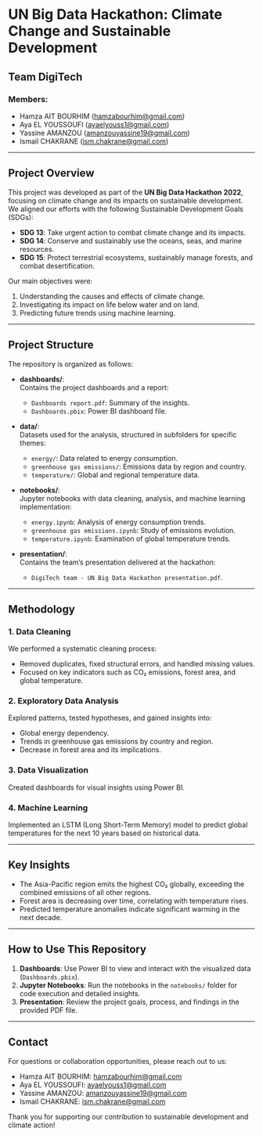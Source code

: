 # UN Big Data Hackathon: Climate Change and Sustainable Development

## Team DigiTech  
### Members:
- Hamza AIT BOURHIM (hamzabourhim@gmail.com)  
- Aya EL YOUSSOUFI (ayaelyouss1@gmail.com)  
- Yassine AMANZOU (amanzouyassine19@gmail.com)  
- Ismail CHAKRANE (ism.chakrane@gmail.com)  

---

## Project Overview

This project was developed as part of the **UN Big Data Hackathon 2022**, focusing on climate change and its impacts on sustainable development. We aligned our efforts with the following Sustainable Development Goals (SDGs):

- **SDG 13**: Take urgent action to combat climate change and its impacts.  
- **SDG 14**: Conserve and sustainably use the oceans, seas, and marine resources.  
- **SDG 15**: Protect terrestrial ecosystems, sustainably manage forests, and combat desertification.

Our main objectives were:
1. Understanding the causes and effects of climate change.
2. Investigating its impact on life below water and on land.
3. Predicting future trends using machine learning.

---

## Project Structure

The repository is organized as follows:

- **dashboards/**:  
  Contains the project dashboards and a report:  
  - `Dashboards report.pdf`: Summary of the insights.  
  - `Dashboards.pbix`: Power BI dashboard file.

- **data/**:  
  Datasets used for the analysis, structured in subfolders for specific themes:  
  - `energy/`: Data related to energy consumption.  
  - `greenhouse gas emissions/`: Emissions data by region and country.  
  - `temperature/`: Global and regional temperature data.

- **notebooks/**:  
  Jupyter notebooks with data cleaning, analysis, and machine learning implementation:  
  - `energy.ipynb`: Analysis of energy consumption trends.  
  - `greenhouse gas emissions.ipynb`: Study of emissions evolution.  
  - `temperature.ipynb`: Examination of global temperature trends.

- **presentation/**:  
  Contains the team’s presentation delivered at the hackathon:  
  - `DigiTech team - UN Big Data Hackathon presentation.pdf`.

---

## Methodology

### 1. Data Cleaning
We performed a systematic cleaning process:  
- Removed duplicates, fixed structural errors, and handled missing values.  
- Focused on key indicators such as CO₂ emissions, forest area, and global temperature.

### 2. Exploratory Data Analysis
Explored patterns, tested hypotheses, and gained insights into:  
- Global energy dependency.  
- Trends in greenhouse gas emissions by country and region.  
- Decrease in forest area and its implications.  

### 3. Data Visualization
Created dashboards for visual insights using Power BI.

### 4. Machine Learning
Implemented an LSTM (Long Short-Term Memory) model to predict global temperatures for the next 10 years based on historical data.

---

## Key Insights

- The Asia-Pacific region emits the highest CO₂ globally, exceeding the combined emissions of all other regions.  
- Forest area is decreasing over time, correlating with temperature rises.  
- Predicted temperature anomalies indicate significant warming in the next decade.

---

## How to Use This Repository

1. **Dashboards**: Use Power BI to view and interact with the visualized data (`Dashboards.pbix`).  
2. **Jupyter Notebooks**: Run the notebooks in the `notebooks/` folder for code execution and detailed insights.  
3. **Presentation**: Review the project goals, process, and findings in the provided PDF file.

---

## Contact

For questions or collaboration opportunities, please reach out to us:  
- Hamza AIT BOURHIM: hamzabourhim@gmail.com  
- Aya EL YOUSSOUFI: ayaelyouss1@gmail.com  
- Yassine AMANZOU: amanzouyassine19@gmail.com  
- Ismail CHAKRANE: ism.chakrane@gmail.com  

Thank you for supporting our contribution to sustainable development and climate action!
